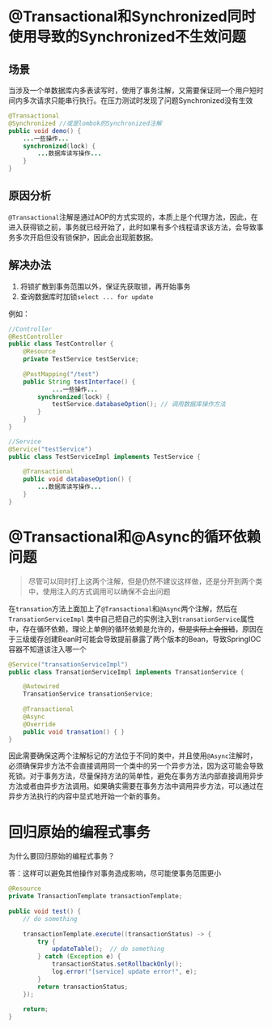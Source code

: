 # @Transactional和Synchronized同时使用导致的Synchronized不生效问题
## 场景
当涉及一个单数据库内多表读写时，使用了事务注解，又需要保证同一个用户短时间内多次请求只能串行执行。在压力测试时发现了问题Synchronized没有生效
```java
@Transactional
@Synchronized //或是lombok的Synchronized注解
public void demo() {
    ...一些操作...
    synchronized(lock) {
        ...数据库读写操作...
    }
}

```
## 原因分析
`@Transactional`注解是通过AOP的方式实现的，本质上是个代理方法，因此，在进入获得锁之前，事务就已经开始了，此时如果有多个线程请求该方法，会导致事务多次开启但没有锁保护，因此会出现脏数据。

## 解决办法
1. 将锁扩散到事务范围以外，保证先获取锁，再开始事务
2. 查询数据库时加锁`select ... for update`

例如：
```java
//Controller
@RestController
public class TestController {
    @Resource 
    private TestService testService;
    
    @PostMapping("/test")
    public String testInterface() {
            ...一些操作...
        synchronized(lock) {
            testService.databaseOption(); // 调用数据库操作方法
        }
    }
}

//Service
@Service("testService")
public class TestServiceImpl implements TestService {
    
    @Transactional
    public void databaseOption() {
        ...数据库读写操作...
    }
}
```

# @Transactional和@Async的循环依赖问题
>尽管可以同时打上这两个注解，但是仍然不建议这样做，还是分开到两个类中，使用注入的方式调用可以确保不会出问题

在`transation`方法上面加上了`@Transactional`和`@Async`两个注解，然后在`TransationServiceImpl` 类中自己把自己的实例注入到`transationService`属性中，存在循环依赖，理论上单例的循环依赖是允许的，~~但是实际上会报错~~，原因在于三级缓存创建Bean时可能会导致提前暴露了两个版本的Bean，导致SpringIOC容器不知道该注入哪一个
```java
@Service("transationServiceImpl")
public class TransationServiceImpl implements TransationService {

    @Autowired
    TransationService transationService;
	
    @Transactional
    @Async
    @Override
    public void transation() { }
}
```
因此需要确保这两个注解标记的方法位于不同的类中，并且使用`@Async`注解时，必须确保异步方法不会直接调用同一个类中的另一个异步方法，因为这可能会导致死锁。对于事务方法，尽量保持方法的简单性，避免在事务方法内部直接调用异步方法或者由异步方法调用。如果确实需要在事务方法中调用异步方法，可以通过在异步方法执行的内容中显式地开始一个新的事务。

# 回归原始的编程式事务
为什么要回归原始的编程式事务？

答：这样可以避免其他操作对事务造成影响，尽可能使事务范围更小


```java
@Resource  
private TransactionTemplate transactionTemplate;  
  
public void test() {  
    // do something  
  
    transactionTemplate.execute((transactionStatus) -> {  
        try {  
            updateTable();  // do something  
        } catch (Exception e) {  
            transactionStatus.setRollbackOnly();  
            log.error("[service] update error!", e);  
        }  
        return transactionStatus;  
    });  
  
    return;  
}
```
